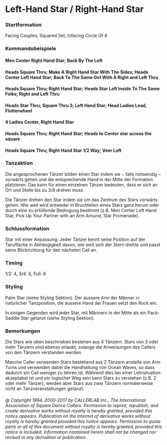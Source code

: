 
# Left-Hand Star / Right-Hand Star

### Startformation

Facing Couples, Squared Set, Infacing Circle Of 8

### Kommandobeispiele

#### Men Center Right Hand Star; Back By The Left
#### Heads Square Thru; Make A Right Hand Star With The Sides; Heads Center Left Hand Star; Back To The Same Girl With A Right and Left Thru
#### Heads Square Thru; Right Hand Star; Heads Star Left Inside To The Same Folks; Right and Left Thru
#### Heads Star Thru; Square Thru 3; Left Hand Star; Head Ladies Lead, Flutterwheel
#### 4 Ladies Center, Right Hand Star
#### Heads Square Thru; Right Hand Star; Heads to Center star across the square
#### Heads Square Thru; Right Hand Star 1/2 Way; Veer Left

### Tanzaktion
 
Die angesprochenen Tänzer bilden einen Star indem sie − falls notwendig − vorwärts gehen und die entsprechende Hand in der Mitte der Formation platzieren. Das kann für einen einzelnen Tänzer bedeuten, dass er sich an Ort und Stelle bis zu 3/8 drehen muss.

Die Tänzer drehen den Star indem sie um das Zentrum des Stars vorwärts gehen. Wie weit wird entweder in Bruchteilen eines Stars ganz herum oder durch eine zu erfüllende Bedingung bestimmt (z.B. Men Center Left Hand Star, Pick Up Your Partner with an Arm Around, Star Promenade).

### Schlussformation

Star mit einer Anpassung. Jeder Tänzer kennt seine Position auf der Tanzfläche in Abhängigkeit davon, wie weit sich der Stern drehte und passt seine Blickrichtung für den nächsten Call an.

### Timing

1/2: 4, 3/4: 6, Full: 8

### Styling
 
Palm Star (siehe Styling Sektion). Der äussere Arm der Männer in natürlicher Tanzposition, die äussere Hand der Frauen setzt den Rock ein.

In einigen Gegenden wird jeder Star, mit Männern in der Mitte als ein Pack-Saddle Star getanzt (siehe Styling Sektion).

### Bemerkungen
 
Die Stars wie oben beschrieben bestehen aus 4 Tänzern. Stars von 3 oder mehr Tänzern sind ebenso erlaubt, solange die Anweisungen des Callers von den Tänzern verstanden werden.

Manche Caller verwenden Stars bestehend aus 2 Tänzern anstelle von Arm Turns und verwenden dabei die Handhaltung von Ocean Waves, so dass dadurch ein Call weniger zu lehren ist. Während dies bei einer Lehrsituation akzeptabel ist und ein logischer Weg sein kann Stars zu verstehen (z.B. 2 oder mehr Tänzer), werden aber Stars aus zwei Tänzern normalerweise nicht an Tanzveranstaltungen getanzt.

###### @ Copyright 1994, 2000-2017 by CALLERLAB Inc., The International Association of Square Dance Callers. Permission to reprint, republish, and create derivative works without royalty is hereby granted, provided this notice appears. Publication on the Internet of derivative works without royalty is hereby granted provided this notice appears. Permission to quote parts or all of this document without royalty is hereby granted, provided this notice is included. Information contained herein shall not be changed nor revised in any derivation or publication.
